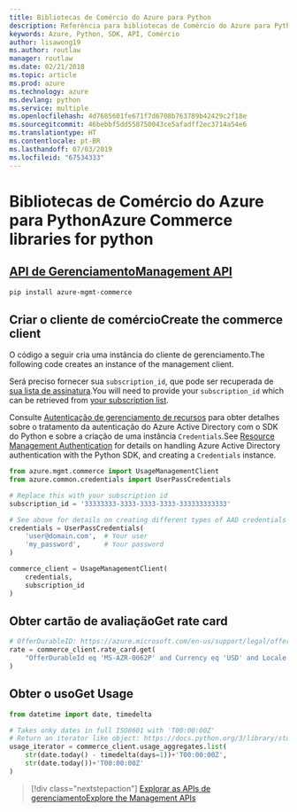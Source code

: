```yaml
---
title: Bibliotecas de Comércio do Azure para Python
description: Referência para bibliotecas de Comércio do Azure para Python
keywords: Azure, Python, SDK, API, Comércio
author: lisawong19
ms.author: routlaw
manager: routlaw
ms.date: 02/21/2018
ms.topic: article
ms.prod: azure
ms.technology: azure
ms.devlang: python
ms.service: multiple
ms.openlocfilehash: 4d7685601fe671f7d6708b763789b42429c2f18e
ms.sourcegitcommit: 46bebbf5dd558750043ce5afadff2ec3714a54e6
ms.translationtype: HT
ms.contentlocale: pt-BR
ms.lasthandoff: 07/03/2019
ms.locfileid: "67534333"
---
```

# <a name="azure-commerce-libraries-for-python"></a><span data-ttu-id="25a43-104">Bibliotecas de Comércio do Azure para Python</span><span class="sxs-lookup"><span data-stu-id="25a43-104">Azure Commerce libraries for python</span></span>

## <a name="management-apipythonapioverviewazurecommercemanagement"></a>[<span data-ttu-id="25a43-105">API de Gerenciamento</span><span class="sxs-lookup"><span data-stu-id="25a43-105">Management API</span></span>](/python/api/overview/azure/commerce/management)

```bash
pip install azure-mgmt-commerce
```
## <a name="create-the-commerce-client"></a><span data-ttu-id="25a43-106">Criar o cliente de comércio</span><span class="sxs-lookup"><span data-stu-id="25a43-106">Create the commerce client</span></span>

<span data-ttu-id="25a43-107">O código a seguir cria uma instância do cliente de gerenciamento.</span><span class="sxs-lookup"><span data-stu-id="25a43-107">The following code creates an instance of the management client.</span></span>

<span data-ttu-id="25a43-108">Será preciso fornecer sua ``subscription_id``, que pode ser recuperada de [sua lista de assinatura](https://manage.windowsazure.com/#Workspaces/AdminTasks/SubscriptionMapping).</span><span class="sxs-lookup"><span data-stu-id="25a43-108">You will need to provide your ``subscription_id`` which can be retrieved from [your subscription list](https://manage.windowsazure.com/#Workspaces/AdminTasks/SubscriptionMapping).</span></span>

<span data-ttu-id="25a43-109">Consulte [Autenticação de gerenciamento de recursos](/python/azure/python-sdk-azure-authenticate) para obter detalhes sobre o tratamento da autenticação do Azure Active Directory com o SDK do Python e sobre a criação de uma instância ``Credentials``.</span><span class="sxs-lookup"><span data-stu-id="25a43-109">See [Resource Management Authentication](/python/azure/python-sdk-azure-authenticate) for details on handling Azure Active Directory authentication with the Python SDK, and creating a ``Credentials`` instance.</span></span>

```python
from azure.mgmt.commerce import UsageManagementClient
from azure.common.credentials import UserPassCredentials

# Replace this with your subscription id
subscription_id = '33333333-3333-3333-3333-333333333333'

# See above for details on creating different types of AAD credentials
credentials = UserPassCredentials(
    'user@domain.com',  # Your user
    'my_password',      # Your password
)

commerce_client = UsageManagementClient(
    credentials,
    subscription_id
)
``` 

## <a name="get-rate-card"></a><span data-ttu-id="25a43-110">Obter cartão de avaliação</span><span class="sxs-lookup"><span data-stu-id="25a43-110">Get rate card</span></span>

```python
# OfferDurableID: https://azure.microsoft.com/en-us/support/legal/offer-details/
rate = commerce_client.rate_card.get(
    "OfferDurableId eq 'MS-AZR-0062P' and Currency eq 'USD' and Locale eq 'en-US' and RegionInfo eq 'US'"
)
```

## <a name="get-usage"></a><span data-ttu-id="25a43-111">Obter o uso</span><span class="sxs-lookup"><span data-stu-id="25a43-111">Get Usage</span></span>

```python
from datetime import date, timedelta

# Takes onky dates in full ISO8601 with 'T00:00:00Z'
# Return an iterator like object: https://docs.python.org/3/library/stdtypes.html#iterator-types
usage_iterator = commerce_client.usage_aggregates.list(
    str(date.today() - timedelta(days=1))+'T00:00:00Z',
    str(date.today())+'T00:00:00Z'
)
```

> [!div class="nextstepaction"]
> [<span data-ttu-id="25a43-112">Explorar as APIs de gerenciamento</span><span class="sxs-lookup"><span data-stu-id="25a43-112">Explore the Management APIs</span></span>](/python/api/overview/azure/commerce/management)